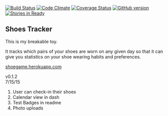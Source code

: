 [![Build Status](https://codeship.com/projects/a4b802d0-0741-0133-711b-7ed36be266d6/status?branch=master)](https://codeship.com/projects/89972)
[![Code Climate](https://codeclimate.com/github/PVUL/shoes_tracker/badges/gpa.svg)](https://codeclimate.com/github/PVUL/shoes_tracker)
[![Coverage Status](https://coveralls.io/repos/PVUL/shoes_tracker/badge.svg?branch=master&service=github)](https://coveralls.io/github/PVUL/shoes_tracker?branch=master)
[![GitHub version](https://badge.fury.io/gh/pvul%2Fshoes_tracker.svg)](http://badge.fury.io/gh/pvul%2Fshoes_tracker)
[![Stories in Ready](https://badge.waffle.io/PVUL/shoes_tracker.svg?label=ready&title=Ready)](http://waffle.io/PVUL/shoes_tracker)

Shoes Tracker
--
This is my breakable toy.

It tracks which pairs of your shoes are worn on any given day
so that it can give you statistics on your shoe wearing habits and preferences.

<a href="http://shoegame.herokuapp.com" target="_blank">shoegame.herokuapp.com</a>

v0.1.2
<br>
7/15/15

1. User can check-in their shoes
2. Calendar view in dash
3. Test Badges in readme
4. Photo uploads
